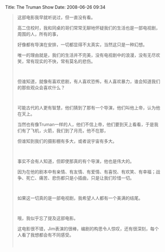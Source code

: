 Title: The Truman Show
Date: 2008-06-26 09:34

<p> </p> 
<blockquote dir="ltr"  > 
 <p>这部电影我早就听说过，但一直没有看。</p> 
 <p>高二住校时，我和同桌的哥们常常无聊地怀疑我们的生活也是一部电视剧，周围的人，所有的事，</p> 
 <p>好像都有导演在安排，一切都显得不太真实，当然这只是一种幻想。</p> 
 <p>唯一的理由就是，我们的生活并不完美，没有电视剧中的浪漫，没有无尽欢笑，常有现实的不快，常有莫名的悲伤。</p> 
 <p>&nbsp;</p> 
 <p>但谁知道，就像有喜欢悲剧，有人喜欢恐怖，有人喜欢暴力，谁会知道我们的那些观众会喜欢什么？</p> 
 <p>&nbsp;</p> 
 <p>可能古代的人更有智慧，他们猜到了那有一个导演，他们叫他上帝，认为他在天上。</p> 
 <p>当然也有像Truman一样的人，他们不信上帝，他们要到天上看看，于是我们有了飞机，火箭，我们到了月亮，他不在那，</p> 
 <p>但谁知到我们的摄影棚有多大，或者说宇宙有多大。</p> 
 <p>&nbsp;</p> 
 <p>事实不会有人知道，但即使那真的有个导演，他也是伟大的。</p> 
 <p> 因为在他的剧本中有亲情、有友情、有爱情、有喜悦、有欢笑、有幸福；战争、死亡、痛苦、悲伤都只是小插曲，只是让我们珍惜一切。</p> 
 <p>&nbsp;</p> 
 <p>如果这一切真的是一部电视剧，我希望人人都有一个美满的结尾。 </p> 
 <p>&nbsp;</p> 
 <p>哦，我似乎忘了提及这部电影。</p> 
 <p>这电影很不错，Jim表演的很棒，编剧的构思令人惊叹，还有很深刻，每个人看了我想都会有不同感受。</p> 
 <p>&nbsp;</p> 
</blockquote>
